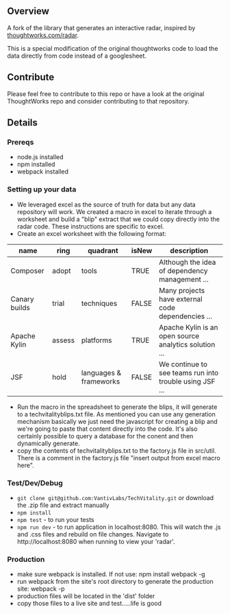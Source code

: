 ## Overview

A fork of the library that generates an interactive radar, inspired by [thoughtworks.com/radar](http://thoughtworks.com/radar).

This is a special modification of the original thoughtworks code to load the data directly from code instead of a googlesheet.

## Contribute
Please feel free to contribute to this repo or have a look at the original ThoughtWorks repo and consider contributing to that repository.

## Details

### Prereqs

- node.js installed
- npm installed
- webpack installed

### Setting up your data

- We leveraged excel as the source of truth for data but any data repository will work.  We created a macro in excel to iterate through a worksheet and build a "blip" extract that we could copy directly into the radar code.  These instructions are specific to excel.
- Create an excel worksheet with the following format:

| name          | ring   | quadrant               | isNew | description                                             |
|---------------|--------|------------------------|-------|---------------------------------------------------------|
| Composer      | adopt  | tools                  | TRUE  | Although the idea of dependency management ...          |
| Canary builds | trial  | techniques             | FALSE | Many projects have external code dependencies ...       |
| Apache Kylin  | assess | platforms              | TRUE  | Apache Kylin is an open source analytics solution ...   |
| JSF           | hold   | languages & frameworks | FALSE | We continue to see teams run into trouble using JSF ... |

- Run the macro in the spreadsheet to generate the blips, it will generate to a techvitalityblips.txt file.  As mentioned you can use any generation mechanism basically we just need the javascript for creating a blip and we're going to paste that content directly into the code.  It's also certainly possible to query a database for the conent and then dynamically generate.
- copy the contents of techvitalityblips.txt to the factory.js file in src/util.  There is a comment in the factory.js file "insert output from excel macro here".


### Test/Dev/Debug

- `git clone git@github.com:VantivLabs/TechVitality.git` or download the .zip file and extract manually
- `npm install`
- `npm test` - to run your tests
- `npm run dev` - to run application in localhost:8080. This will watch the .js and .css files and rebuild on file changes.  Navigate to http://localhost:8080 when running to view your 'radar'.


### Production

- make sure webpack is installed.  If not use:  npm install webpack -g
- run webpack from the site's root directory to generate the production site:  webpack -p
- production files will be located in the 'dist' folder
- copy those files to a live site and test.....life is good
